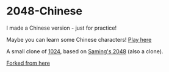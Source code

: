 # 2048-Chinese

I made a Chinese version - just for practice!

Maybe you can learn some Chinese characters! [Play here](http://andrewcockerham.github.io/2048/)

A small clone of [1024](https://play.google.com/store/apps/details?id=com.veewo.a1024), based on [Saming's 2048](http://saming.fr/p/2048/) (also a clone).

[Forked from here](http://gabrielecirulli.github.io/2048/)
